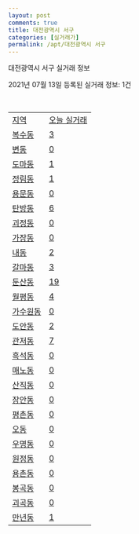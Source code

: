 ```yaml
---
layout: post
comments: true
title: 대전광역시 서구
categories: [실거래가]
permalink: /apt/대전광역시 서구
---
```


대전광역시 서구 실거래 정보

2021년 07월 13일 등록된 실거래 정보: 1건

<script type="text/javascript">
  google.charts.load('current', {'packages':['corechart']});
  google.charts.setOnLoadCallback(drawChart);

  function drawChart() {
    var data = google.visualization.arrayToDataTable([['거래일', '매매', '전월세', '전매'], ['20-07', 380, 475, 19], ['20-08', 529, 671, 41], ['20-09', 527, 574, 20], ['20-10', 605, 611, 16], ['20-11', 739, 662, 16], ['20-12', 885, 744, 34], ['21-01', 653, 705, 10], ['21-02', 542, 670, 7], ['21-03', 566, 613, 13], ['21-04', 539, 513, 7], ['21-05', 508, 465, 15], ['21-06', 314, 351, 4], ['21-07', 31, 63, 0]]);

    var options = {
      title: '최근 1년간 유형별 거래량 추이',
      legend: { position: 'bottom' }
    };

    var chart = new google.visualization.LineChart(document.getElementById('columnchart_material'));
    chart.draw(data, (options));
  }
</script>

<div id="columnchart_material" style="width: 95%; margin-left: -35px"></div>
<br>
<table class="sortable">
  <tr>
    <td><a href="#">지역</a></td>
    <td><a href="#">오늘 실거래</a></td>
  </tr>

  
  <tr class="item">
    <td><a href="대전광역시 서구 복수동">복수동</a></td>
    <td><a href="대전광역시 서구 복수동">3</a></td>
  </tr>
    

  <tr class="item">
    <td><a href="대전광역시 서구 변동">변동</a></td>
    <td><a href="대전광역시 서구 변동">0</a></td>
  </tr>
    

  <tr class="item">
    <td><a href="대전광역시 서구 도마동">도마동</a></td>
    <td><a href="대전광역시 서구 도마동">1</a></td>
  </tr>
    

  <tr class="item">
    <td><a href="대전광역시 서구 정림동">정림동</a></td>
    <td><a href="대전광역시 서구 정림동">1</a></td>
  </tr>
    

  <tr class="item">
    <td><a href="대전광역시 서구 용문동">용문동</a></td>
    <td><a href="대전광역시 서구 용문동">0</a></td>
  </tr>
    

  <tr class="item">
    <td><a href="대전광역시 서구 탄방동">탄방동</a></td>
    <td><a href="대전광역시 서구 탄방동">6</a></td>
  </tr>
    

  <tr class="item">
    <td><a href="대전광역시 서구 괴정동">괴정동</a></td>
    <td><a href="대전광역시 서구 괴정동">0</a></td>
  </tr>
    

  <tr class="item">
    <td><a href="대전광역시 서구 가장동">가장동</a></td>
    <td><a href="대전광역시 서구 가장동">0</a></td>
  </tr>
    

  <tr class="item">
    <td><a href="대전광역시 서구 내동">내동</a></td>
    <td><a href="대전광역시 서구 내동">2</a></td>
  </tr>
    

  <tr class="item">
    <td><a href="대전광역시 서구 갈마동">갈마동</a></td>
    <td><a href="대전광역시 서구 갈마동">3</a></td>
  </tr>
    

  <tr class="item">
    <td><a href="대전광역시 서구 둔산동">둔산동</a></td>
    <td><a href="대전광역시 서구 둔산동">19</a></td>
  </tr>
    

  <tr class="item">
    <td><a href="대전광역시 서구 월평동">월평동</a></td>
    <td><a href="대전광역시 서구 월평동">4</a></td>
  </tr>
    

  <tr class="item">
    <td><a href="대전광역시 서구 가수원동">가수원동</a></td>
    <td><a href="대전광역시 서구 가수원동">0</a></td>
  </tr>
    

  <tr class="item">
    <td><a href="대전광역시 서구 도안동">도안동</a></td>
    <td><a href="대전광역시 서구 도안동">2</a></td>
  </tr>
    

  <tr class="item">
    <td><a href="대전광역시 서구 관저동">관저동</a></td>
    <td><a href="대전광역시 서구 관저동">7</a></td>
  </tr>
    

  <tr class="item">
    <td><a href="대전광역시 서구 흑석동">흑석동</a></td>
    <td><a href="대전광역시 서구 흑석동">0</a></td>
  </tr>
    

  <tr class="item">
    <td><a href="대전광역시 서구 매노동">매노동</a></td>
    <td><a href="대전광역시 서구 매노동">0</a></td>
  </tr>
    

  <tr class="item">
    <td><a href="대전광역시 서구 산직동">산직동</a></td>
    <td><a href="대전광역시 서구 산직동">0</a></td>
  </tr>
    

  <tr class="item">
    <td><a href="대전광역시 서구 장안동">장안동</a></td>
    <td><a href="대전광역시 서구 장안동">0</a></td>
  </tr>
    

  <tr class="item">
    <td><a href="대전광역시 서구 평촌동">평촌동</a></td>
    <td><a href="대전광역시 서구 평촌동">0</a></td>
  </tr>
    

  <tr class="item">
    <td><a href="대전광역시 서구 오동">오동</a></td>
    <td><a href="대전광역시 서구 오동">0</a></td>
  </tr>
    

  <tr class="item">
    <td><a href="대전광역시 서구 우명동">우명동</a></td>
    <td><a href="대전광역시 서구 우명동">0</a></td>
  </tr>
    

  <tr class="item">
    <td><a href="대전광역시 서구 원정동">원정동</a></td>
    <td><a href="대전광역시 서구 원정동">0</a></td>
  </tr>
    

  <tr class="item">
    <td><a href="대전광역시 서구 용촌동">용촌동</a></td>
    <td><a href="대전광역시 서구 용촌동">0</a></td>
  </tr>
    

  <tr class="item">
    <td><a href="대전광역시 서구 봉곡동">봉곡동</a></td>
    <td><a href="대전광역시 서구 봉곡동">0</a></td>
  </tr>
    

  <tr class="item">
    <td><a href="대전광역시 서구 괴곡동">괴곡동</a></td>
    <td><a href="대전광역시 서구 괴곡동">0</a></td>
  </tr>
    

  <tr class="item">
    <td><a href="대전광역시 서구 만년동">만년동</a></td>
    <td><a href="대전광역시 서구 만년동">1</a></td>
  </tr>
    


</table>


    